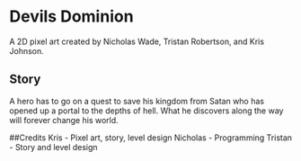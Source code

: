 # Devils Dominion

A 2D pixel art created by Nicholas Wade, Tristan Robertson, and Kris Johnson.

## Story

A hero has to go on a quest to save his kingdom from Satan who has opened up a portal to the depths of hell. What he discovers along the way will forever change his world.

##Credits
Kris - Pixel art, story, level design
Nicholas - Programming
Tristan - Story and level design
